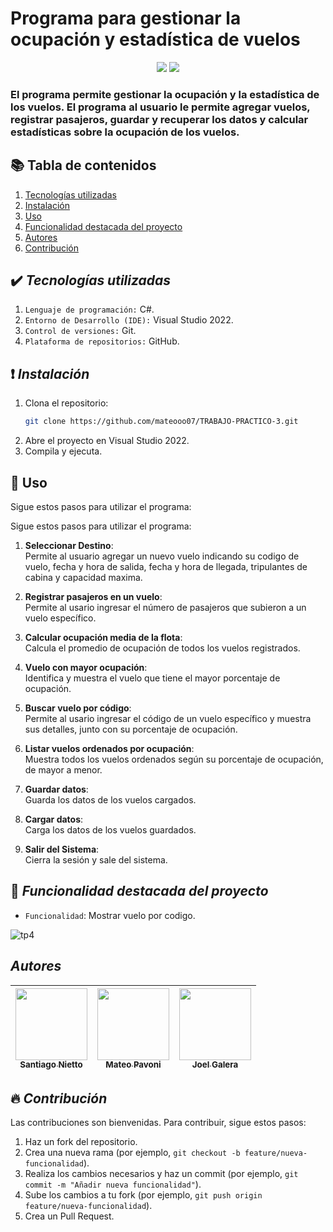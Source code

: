 # Programa para gestionar la ocupación y estadística de vuelos

<p align = "center">
  <img src = "https://img.shields.io/badge/status-finalized-blue">
  <img src = "https://img.shields.io/badge/release_date-november-cyan">
</p>

### El programa permite gestionar la ocupación y la estadística de los vuelos. El programa al usuario le permite agregar vuelos, registrar pasajeros, guardar y recuperar los datos y calcular estadísticas sobre la ocupación de los vuelos.

## 📚 Tabla de contenidos 
1. [Tecnologías utilizadas](#%EF%B8%8F-tecnologías-utilizadas)
2. [Instalación](#-instalación)
3. [Uso](#-uso)
4. [Funcionalidad destacada del proyecto](#-funcionalidad-destacada-del-proyecto)
5. [Autores](#autores)
6. [Contribución](#-contribución)

## ✔️ *Tecnologías utilizadas* 

1. `Lenguaje de programación:` C#.
2. `Entorno de Desarrollo (IDE):` Visual Studio 2022.
3. `Control de versiones:` Git.
4. `Plataforma de repositorios:` GitHub.

## ❗ *Instalación*
1. Clona el repositorio: 
   ```bash
   git clone https://github.com/mateooo07/TRABAJO-PRACTICO-3.git
2. Abre el proyecto en Visual Studio 2022.
3. Compila y ejecuta.

## 📌 Uso
Sigue estos pasos para utilizar el programa:

Sigue estos pasos para utilizar el programa:

1. **Seleccionar Destino**:  
   Permite al usuario agregar un nuevo vuelo indicando su codigo de vuelo, fecha y hora de salida, fecha y hora de llegada, tripulantes de cabina y capacidad maxima.

2. **Registrar pasajeros en un vuelo**:  
   Permite al usario ingresar el número de pasajeros que subieron a un vuelo específico.

3. **Calcular ocupación media de la flota**:  
    Calcula el promedio de ocupación de todos los vuelos registrados.

4. **Vuelo con mayor ocupación**:  
   Identifica y muestra el vuelo que tiene el mayor porcentaje de ocupación.

5. **Buscar vuelo por código**:  
   Permite al usario ingresar el código de un vuelo específico y muestra sus detalles, junto con su porcentaje de ocupación.

6. **Listar vuelos ordenados por ocupación**:  
   Muestra todos los vuelos ordenados según su porcentaje de ocupación, de mayor a menor.
   
6. **Guardar datos**:  
   Guarda los datos de los vuelos cargados.

8. **Cargar datos**:  
   Carga los datos de los vuelos guardados.

9. **Salir del Sistema**:  
   Cierra la sesión y sale del sistema.

## 🔨 *Funcionalidad destacada del proyecto*

- `Funcionalidad`: Mostrar vuelo por codigo.

![tp4](https://github.com/user-attachments/assets/e968c102-20fc-49c8-9ff2-2d7de63eb438)



## *Autores*

| [<img src="https://avatars.githubusercontent.com/u/156868155?v=4" width=115><br><sub>Santiago Nietto</sub>](https://github.com/santiagonietto) |  [<img src="https://avatars.githubusercontent.com/u/169093886?v=4" width=115><br><sub>Mateo Pavoni</sub>](https://github.com/mateooo07) |  [<img src="https://avatars.githubusercontent.com/u/167208412?v=4" width=115><br><sub>Joel Galera</sub>](https://github.com/1Joee) |
| :---: | :---: | :---: |

## 🔥 *Contribución*
Las contribuciones son bienvenidas. Para contribuir, sigue estos pasos: 

1. Haz un fork del repositorio.
2. Crea una nueva rama (por ejemplo, `git checkout -b feature/nueva-funcionalidad`).
3. Realiza los cambios necesarios y haz un commit (por ejemplo, `git commit -m "Añadir nueva funcionalidad"`).
4. Sube los cambios a tu fork (por ejemplo, `git push origin feature/nueva-funcionalidad`).
5. Crea un Pull Request.
